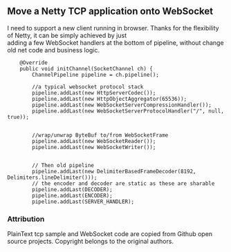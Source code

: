 ## Move a Netty TCP application onto WebSocket

I need to support a new client running in browser. Thanks for the flexibility of Netty,  it can be simply achieved by just\
adding a few WebSocket handlers at the bottom of pipeline, without change old net code and business logic. 

```
    @Override
    public void initChannel(SocketChannel ch) {
        ChannelPipeline pipeline = ch.pipeline();

        //a typical websocket protocol stack
        pipeline.addLast(new HttpServerCodec());
        pipeline.addLast(new HttpObjectAggregator(65536));
        pipeline.addLast(new WebSocketServerCompressionHandler());
        pipeline.addLast(new WebSocketServerProtocolHandler("/", null, true));


        //wrap/unwrap ByteBuf to/from WebSocketFrame
        pipeline.addLast(new WebSocketReader());
        pipeline.addLast(new WebSocketWriter());


        // Then old pipeline
        pipeline.addLast(new DelimiterBasedFrameDecoder(8192, Delimiters.lineDelimiter()));
        // the encoder and decoder are static as these are sharable
        pipeline.addLast(DECODER);
        pipeline.addLast(ENCODER);
        pipeline.addLast(SERVER_HANDLER);

```

### Attribution 
PlainText tcp sample and WebSocket code are copied from Github open source projects. Copyright belongs to the original authors.
